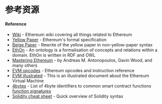 # 参考资源



#### Reference

* [Wiki](https://github.com/ethereum/wiki/wiki) - Ethereum wiki covering all things related to Ethereum
* [Yellow Paper](https://github.com/ethereum/yellowpaper) - Ethereum's formal specification
* [Beige Paper](https://github.com/chronaeon/beigepaper/blob/master/beigepaper.pdf) - Rewrite of the yellow paper in non-yellow-paper syntax
* [EthOn](https://github.com/ConsenSys/EthOn) - An ontology is a formalisation of concepts and relations within a domain. EthOn is written in RDF and OWL
* [Mastering Ethereum](https://github.com/ethereumbook/ethereumbook) - by Andreas M. Antonopoulos, Gavin Wood, and many others
* [EVM opcodes](https://github.com/crytic/evm-opcodes) - Ethereum opcodes and instruction reference
* [EVM illustrated](https://takenobu-hs.github.io/downloads/ethereum_evm_illustrated.pdf) - This is an illustrated document about the Ethereum Virtual Machine
* [4bytes](https://github.com/ethereum-lists/4bytes) - List of 4byte identifiers to common smart contract functions [function signatures](https://www.4byte.directory/)
* [Solidity cheat sheet](https://topmonks.github.io/solidity_quick_ref/) - Quick overview of Solidity syntax

